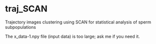 # traj_SCAN
Trajectory images clustering using SCAN for statistical analysis of sperm subpopulations

The x_data-1.npy file (input data) is too large; ask me if you need it. 
